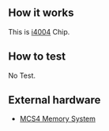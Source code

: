 ## How it works
This is [i4004](https://ja.wikipedia.org/wiki/Intel_4004) Chip.  

## How to test
No Test.

## External hardware
- [MCS4 Memory System](https://github.com/ryomuk/tangnano-MCS4memory)
